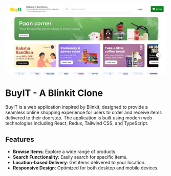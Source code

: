 ![main](buyit-git-1.png)

# BuyIT - A Blinkit Clone

BuyIT is a web application inspired by Blinkit, designed to provide a seamless online shopping experience for users to order and receive items delivered to their doorstep. The application is built using modern web technologies including React, Redux, Tailwind CSS, and TypeScript.

## Features

- **Browse Items**: Explore a wide range of products.
- **Search Functionality**: Easily search for specific items.
- **Location-based Delivery**: Get items delivered to your location.
- **Responsive Design**: Optimized for both desktop and mobile devices.
